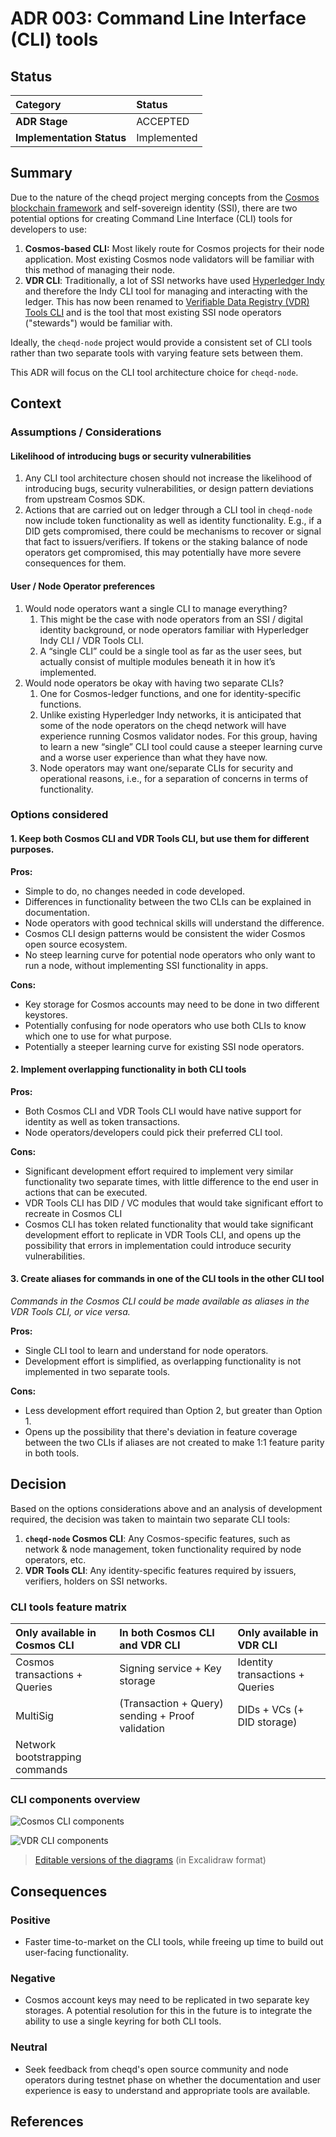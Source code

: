 # ADR 003: Command Line Interface \(CLI\) tools

## Status

| Category | Status |
| :--- | :--- |
| **ADR Stage** | ACCEPTED |
| **Implementation Status** | Implemented |

## Summary

Due to the nature of the cheqd project merging concepts from the [Cosmos blockchain framework](https://github.com/cosmos/cosmos-sdk) and self-sovereign identity \(SSI\), there are two potential options for creating Command Line Interface \(CLI\) tools for developers to use:

1. **Cosmos-based CLI:** Most likely route for Cosmos projects for their node application. Most existing Cosmos node validators will be familiar with this method of managing their node. 
2. **VDR CLI**: Traditionally, a lot of SSI networks have used [Hyperledger Indy](https://github.com/hyperledger/indy-node) and therefore the Indy CLI tool for managing and interacting with the ledger. This has now been renamed to [Verifiable Data Registry \(VDR\) Tools CLI](https://gitlab.com/evernym/verity/vdr-tools) and is the tool that most existing SSI node operators \("stewards"\) would be familiar with.

Ideally, the `cheqd-node` project would provide a consistent set of CLI tools rather than two separate tools with varying feature sets between them.

This ADR will focus on the CLI tool architecture choice for `cheqd-node`.

## Context

### Assumptions / Considerations

#### Likelihood of introducing bugs or security vulnerabilities

1. Any CLI tool architecture chosen should not increase the likelihood of introducing bugs, security vulnerabilities, or design pattern deviations from upstream Cosmos SDK.
2. Actions that are carried out on ledger through a CLI tool in `cheqd-node` now include token functionality as well as identity functionality. E.g., if a DID gets compromised, there could be mechanisms to recover or signal that fact to issuers/verifiers. If tokens or the staking balance of node operators get compromised, this may potentially have more severe consequences for them.

#### User / Node Operator preferences

1. Would node operators want a single CLI to manage everything?
   1. This might be the case with node operators from an SSI / digital identity background, or node operators familiar with Hyperledger Indy CLI / VDR Tools CLI.
   2. A “single CLI” could be a single tool as far as the user sees, but actually consist of multiple modules beneath it in how it’s implemented.
2. Would node operators be okay with having two separate CLIs?
   1. One for Cosmos-ledger functions, and one for identity-specific functions.
   2. Unlike existing Hyperledger Indy networks, it is anticipated that some of the node operators on the cheqd network will have experience running Cosmos validator nodes. For this group, having to learn a new “single” CLI tool could cause a steeper learning curve and a worse user experience than what they have now.
   3. Node operators may want one/separate CLIs for security and operational reasons, i.e., for a separation of concerns in terms of functionality.

### Options considered

#### 1. Keep both Cosmos CLI and VDR Tools CLI, but use them for different purposes.

**Pros:**

* Simple to do, no changes needed in code developed.
* Differences in functionality between the two CLIs can be explained in documentation.
* Node operators with good technical skills will understand the difference.
* Cosmos CLI design patterns would be consistent the wider Cosmos open source ecosystem.
* No steep learning curve for potential node operators who only want to run a node, without implementing SSI functionality in apps.

**Cons:**

* Key storage for Cosmos accounts may need to be done in two different keystores.
* Potentially confusing for node operators who use both CLIs to know which one to use for what purpose.
* Potentially a steeper learning curve for existing SSI node operators.

#### 2. Implement overlapping functionality in both CLI tools

**Pros:**

* Both Cosmos CLI and VDR Tools CLI would have native support for identity as well as token transactions.
* Node operators/developers could pick their preferred CLI tool.

**Cons:**

* Significant development effort required to implement very similar functionality two separate times, with little difference to the end user in actions that can be executed.
* VDR Tools CLI has DID / VC modules that would take significant effort to recreate in Cosmos CLI
* Cosmos CLI has token related functionality that would take significant development effort to replicate in VDR Tools CLI, and opens up the possibility that errors in implementation could introduce security vulnerabilities.

#### 3. Create aliases for commands in one of the CLI tools in the other CLI tool

_Commands in the Cosmos CLI could be made available as aliases in the VDR Tools CLI, or vice versa._

**Pros:**

* Single CLI tool to learn and understand for node operators.
* Development effort is simplified, as overlapping functionality is not implemented in two separate tools.

**Cons:**

* Less development effort required than Option 2, but greater than Option 1.
* Opens up the possibility that there's deviation in feature coverage between the two CLIs if aliases are not created to make 1:1 feature parity in both tools.

## Decision

Based on the options considerations above and an analysis of development required, the decision was taken to maintain two separate CLI tools:

1. **`cheqd-node` Cosmos CLI**: Any Cosmos-specific features, such as network & node management, token functionality required by node operators, etc.
2. **VDR Tools CLI**: Any identity-specific features required by issuers, verifiers, holders on SSI networks.

### CLI tools feature matrix

| Only available in Cosmos CLI | In both Cosmos CLI and VDR CLI | Only available in VDR CLI |
| :--- | :--- | :--- |
| Cosmos transactions + Queries | Signing service + Key storage | Identity transactions + Queries |
| MultiSig | \(Transaction + Query\) sending + Proof validation | DIDs + VCs \(+ DID storage\) |
| Network bootstrapping commands |  |  |

### CLI components overview

![Cosmos CLI components](../../.gitbook/assets/adr003-cli-components-cosmos.png)

![VDR CLI components](../../.gitbook/assets/adr003-cli-compononents-vdr.png)

> [Editable versions of the diagrams](https://github.com/cheqd/cheqd-node/tree/e5f850355609f35a9a62c557ebf4adc73e766a44/architecture/adr-list/assets/adr003-cli-components-editable.excalidraw) \(in Excalidraw format\)

## Consequences

### Positive

* Faster time-to-market on the CLI tools, while freeing up time to build out user-facing functionality.

### Negative

* Cosmos account keys may need to be replicated in two separate key storages. A potential resolution for this in the future is to integrate the ability to use a single keyring for both CLI tools.

### Neutral

* Seek feedback from cheqd's open source community and node operators during testnet phase on whether the documentation and user experience is easy to understand and appropriate tools are available.

## References

